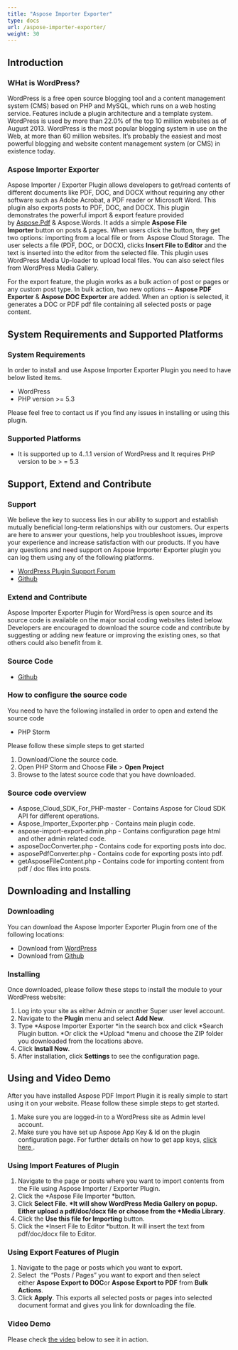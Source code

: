 ```yaml
---
title: "Aspose Importer Exporter"
type: docs
url: /aspose-importer-exporter/
weight: 30
---
```


## **Introduction**
### **WHat is WordPress?**
WordPress is a free open source blogging tool and a content management system (CMS) based on PHP and MySQL, which runs on a web hosting service. Features include a plugin architecture and a template system. WordPress is used by more than 22.0% of the top 10 million websites as of August 2013. WordPress is the most popular blogging system in use on the Web, at more than 60 million websites. It’s probably the easiest and most powerful blogging and website content management system (or CMS) in existence today.
### **Aspose Importer Exporter**
Aspose Importer / Exporter Plugin allows developers to get/read contents of different documents like PDF, DOC, and DOCX without requiring any other software such as Adobe Acrobat, a PDF reader or Microsoft Word. This plugin also exports posts to PDF, DOC, and DOCX. This plugin demonstrates the powerful import & export feature provided by [Aspose.Pdf](http://www.aspose.com/pdf-component-suite.aspx) & Aspose.Words. It adds a simple **Aspose File Importer** button on posts & pages. When users click the button, they get two options: importing from a local file or from  Aspose Cloud Storage.  The user selects a file (PDF, DOC, or DOCX), clicks **Insert File to Editor** and the text is inserted into the editor from the selected file. This plugin uses WordPress Media Up-loader to upload local files. You can also select files from WordPress Media Gallery.

For the export feature, the plugin works as a bulk action of post or pages or any custom post type. In bulk action, two new options -- **Aspose PDF Exporter** & **Aspose DOC Exporter** are added. When an option is selected, it generates a DOC or PDF pdf file containing all selected posts or page content.
## **System Requirements and Supported Platforms**
### **System Requirements**
In order to install and use Aspose Importer Exporter Plugin you need to have below listed items.

- WordPress
- PHP version >= 5.3

Please feel free to contact us if you find any issues in installing or using this plugin.
### **Supported Platforms**
- It is supported up to 4..1.1 version of WordPress and It requires PHP version to be > = 5.3
## **Support, Extend and Contribute**
### **Support**
We believe the key to success lies in our ability to support and establish mutually beneficial long-term relationships with our customers. Our experts are here to answer your questions, help you troubleshoot issues, improve your experience and increase satisfaction with our products. If you have any questions and need support on Aspose Importer Exporter plugin you can log them using any of the following platforms.

- [WordPress Plugin Support Forum](https://wordpress.org/support/plugin/aspose-importer-exporter)
- [Github](https://github.com/asposeforcloud/Aspose_Cloud_for_WordPress/issues)
### **Extend and Contribute**
Aspose Importer Exporter Plugin for WordPress is open source and its source code is available on the major social coding websites listed below. Developers are encouraged to download the source code and contribute by suggesting or adding new feature or improving the existing ones, so that others could also benefit from it.
### **Source Code**
- [Github](https://github.com/asposeforcloud/Aspose_Cloud_for_WordPress)
### **How to configure the source code**
You need to have the following installed in order to open and extend the source code

- PHP Storm

Please follow these simple steps to get started

1. Download/Clone the source code.
1. Open PHP Storm and Choose **File** > **Open Project**
1. Browse to the latest source code that you have downloaded.
### **Source code overview**
- Aspose\_Cloud\_SDK\_For\_PHP-master - Contains Aspose for Cloud SDK API for different operations.
- Aspose\_Importer\_Exporter.php - Contains main plugin code.
- aspose-import-export-admin.php - Contains configuration page html and other admin related code.
- asposeDocConverter.php - Contains code for exporting posts into doc.
- asposePdfConverter.php - Contains code for exporting posts into pdf.
- getAsposeFileContent.php - Contains code for importing content from pdf / doc files into posts.
## **Downloading and Installing**
### **Downloading**
You can download the Aspose Importer Exporter Plugin from one of the following locations:

- Download from [WordPress](https://wordpress.org/plugins/aspose-importer-exporter/)
- Download from [Github](https://github.com/asposeforcloud/Aspose_Cloud_for_WordPress/releases/tag/6.0)
### **Installing**
Once downloaded, please follow these steps to install the module to your WordPress website:

1. Log into your site as either Admin or another Super user level account.
1. Navigate to the **Plugin** menu and select **Add New**.
1. Type \*Aspose Importer Exporter \*in the search box and click \*Search Plugin button. \*Or click the \*Upload \*menu and choose the ZIP folder you downloaded from the locations above.
1. Click **Install Now**.
1. After installation, click **Settings** to see the configuration page.
## **Using and Video Demo**
After you have installed Aspose PDF Import Plugin it is really simple to start using it on your website. Please follow these simple steps to get started.

1. Make sure you are logged-in to a WordPress site as Admin level account.
1. Make sure you have set up Aspose App Key & Id on the plugin configuration page. For further details on how to get app keys, [click here ](http://www.aspose.com/docs/display/totalcloud/Creating+a+New+App+and+Getting+App+Key).
### **Using Import Features of Plugin**
1. Navigate to the page or posts where you want to import contents from the File using Aspose Importer / Exporter Plugin.
1. Click the \*Aspose File Importer \*button.
1. Click **Select File**. **\*It will show WordPress Media Gallery on popup. Either upload a pdf/doc/docx file or choose from the \*Media Library**.
1. Click the **Use this file for Importing** button.
1. Click the \*Insert File to Editor \*button. It will insert the text from pdf/doc/docx file to Editor.
### **Using Export Features of Plugin**
1. Navigate to the page or posts which you want to export.
1. Select  the “Posts / Pages” you want to export and then select either **Aspose Export to DOC**or **Aspose Export to PDF** from **Bulk Actions**.
1. Click **Apply**.
   This exports all selected posts or pages into selected document format and gives you link for downloading the file.
### **Video Demo**
Please check [the video](https://www.youtube.com/watch?v=Nbku98H3hqM) below to see it in action.
